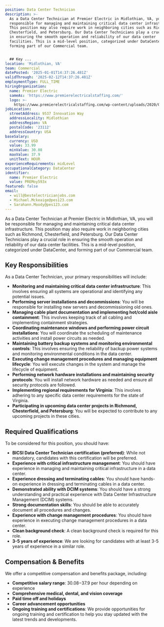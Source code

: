 ```yaml
---
position: Data Center Technician
description: >-
  As a Data Center Technician at Premier Electric in Midlothian, VA, you will be
  responsible for managing and maintaining critical data center infrastructure.
  This position may also require work in neighboring cities such as Richmond,
  Chesterfield, and Petersburg. Our Data Center Technicians play a crucial role
  in ensuring the smooth operation and reliability of our data center
  facilities. This is a mid-level position, categorized under DataCenter, and
  forming part of our Commercial team.


  ## Key ...
location: 'Midlothian, VA'
team: Commercial
datePosted: '2025-01-01T14:37:26.481Z'
validThrough: '2025-02-12T14:37:26.481Z'
employmentType: FULL_TIME
hiringOrganization:
  name: Premier Electric
  sameAs: 'https://www.premierelectricalstaffing.com/'
  logo: >-
    https://www.premierelectricalstaffing.com/wp-content/uploads/2020/05/Premier-Electrical-Staffing-logo.png
jobLocation:
  streetAddress: 9537 Innovation Way
  addressLocality: Midlothian
  addressRegion: VA
  postalCode: '23112'
  addressCountry: USA
baseSalary:
  currency: USD
  value: 33.99
  minValue: 30.08
  maxValue: 37.9
  unitText: HOUR
experienceRequirements: midLevel
occupationalCategory: DataCenter
identifier:
  name: Premier Electric
  value: PREMoy593x
featured: false
email:
  - will@bestelectricianjobs.com
  - Michael.Mckeaige@pes123.com
  - Sarahann.Moody@pes123.com
---
```




As a Data Center Technician at Premier Electric in Midlothian, VA, you will be responsible for managing and maintaining critical data center infrastructure. This position may also require work in neighboring cities such as Richmond, Chesterfield, and Petersburg. Our Data Center Technicians play a crucial role in ensuring the smooth operation and reliability of our data center facilities. This is a mid-level position, categorized under DataCenter, and forming part of our Commercial team.

## Key Responsibilities
As a Data Center Technician, your primary responsibilities will include:

- **Monitoring and maintaining critical data center infrastructure**: This involves ensuring all systems are operational and identifying any potential issues.
- **Performing server installations and decommissions**: You will be responsible for installing new servers and decommissioning old ones.
- **Managing cable plant documentation and implementing hot/cold aisle containment**: This involves keeping track of all cabling and implementing containment strategies.
- **Coordinating maintenance windows and performing power circuit installations**: You will coordinate the scheduling of maintenance activities and install power circuits as needed.
- **Maintaining battery backup systems and monitoring environmental controls**: This involves ensuring the reliability of backup power systems and monitoring environmental conditions in the data center.
- **Executing change management procedures and managing equipment lifecycle**: You will execute changes in the system and manage the lifecycle of equipment.
- **Performing network hardware installations and maintaining security protocols**: You will install network hardware as needed and ensure all security protocols are followed.
- **Implementing regional requirements for Virginia**: This involves adhering to any specific data center requirements for the state of Virginia.
- **Participating in upcoming data center projects in Richmond, Chesterfield, and Petersburg**: You will be expected to contribute to any upcoming projects in these cities.

## Required Qualifications
To be considered for this position, you should have:

- **BICSI Data Center Technician certification (preferred)**: While not mandatory, candidates with this certification will be preferred.
- **Experience with critical infrastructure management**: You should have experience in managing and maintaining critical infrastructure in a data center.
- **Experience dressing and terminating cables**: You should have hands-on experience in dressing and terminating cables in a data center.
- **Demonstrated ability with DCIM systems**: You should have a strong understanding and practical experience with Data Center Infrastructure Management (DCIM) systems.
- **Strong documentation skills**: You should be able to accurately document all procedures and changes.
- **Experience with change management procedures**: You should have experience in executing change management procedures in a data center.
- **Clean background check**: A clean background check is required for this role.
- **3-5 years of experience**: We are looking for candidates with at least 3-5 years of experience in a similar role.

## Compensation & Benefits
We offer a competitive compensation and benefits package, including:

- **Competitive salary range**: $30.08-$37.9 per hour depending on experience
- **Comprehensive medical, dental, and vision coverage**
- **Paid time off and holidays**
- **Career advancement opportunities**
- **Ongoing training and certifications**: We provide opportunities for ongoing training and certification to help you stay updated with the latest trends and developments.
